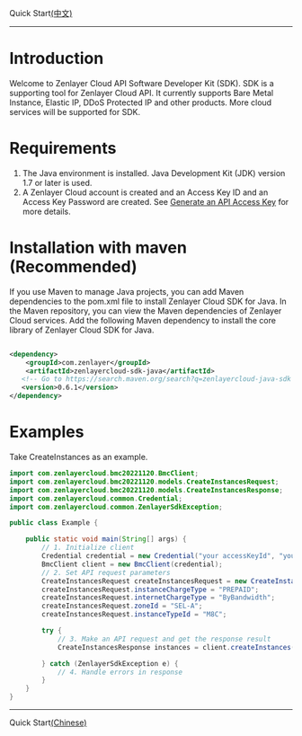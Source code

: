 Quick Start[(中文)](./README-CN.md)

--- 

# Introduction

Welcome to Zenlayer Cloud API Software Developer Kit (SDK). SDK is a supporting tool for Zenlayer Cloud API. It currently supports Bare
Metal Instance, Elastic IP, DDoS Protected IP and other products. More cloud services will be supported for SDK.

# Requirements

1. The Java environment is installed. Java Development Kit (JDK) version 1.7 or later is used.
2. A Zenlayer Cloud account is created and an Access Key ID and an Access Key Password are created.
   See [Generate an API Access Key](https://docs.console.zenlayer.com/welcome/platform/team-management/generate-an-api-access-key) for more
   details.

# Installation with maven (Recommended)

If you use Maven to manage Java projects, you can add Maven dependencies to the pom.xml file to install Zenlayer Cloud SDK for Java. In the
Maven repository, you can view the Maven dependencies of Zenlayer Cloud services.
Add the following Maven dependency to install the core library of Zenlayer Cloud SDK for Java.

```xml

<dependency>
    <groupId>com.zenlayer</groupId>
    <artifactId>zenlayercloud-sdk-java</artifactId>
   <!-- Go to https://search.maven.org/search?q=zenlayercloud-java-sdk to check all new versions. The latest version: -->
   <version>0.6.1</version>
</dependency>

```

# Examples

Take CreateInstances as an example.

```java
import com.zenlayercloud.bmc20221120.BmcClient;
import com.zenlayercloud.bmc20221120.models.CreateInstancesRequest;
import com.zenlayercloud.bmc20221120.models.CreateInstancesResponse;
import com.zenlayercloud.common.Credential;
import com.zenlayercloud.common.ZenlayerSdkException;

public class Example {

    public static void main(String[] args) {
        // 1. Initialize client
        Credential credential = new Credential("your accessKeyId", "your accessKey password");
        BmcClient client = new BmcClient(credential);
        // 2. Set API request parameters
        CreateInstancesRequest createInstancesRequest = new CreateInstancesRequest();
        createInstancesRequest.instanceChargeType = "PREPAID";
        createInstancesRequest.internetChargeType = "ByBandwidth";
        createInstancesRequest.zoneId = "SEL-A";
        createInstancesRequest.instanceTypeId = "M8C";

        try {
            // 3. Make an API request and get the response result
            CreateInstancesResponse instances = client.createInstances(createInstancesRequest);

        } catch (ZenlayerSdkException e) {
            // 4. Handle errors in response
        }
    }
}
```

---
Quick Start[(Chinese)](./README-CN.md)
